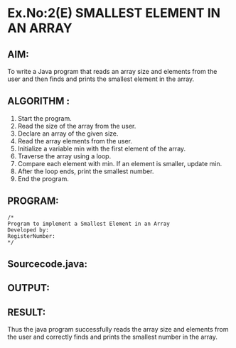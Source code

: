 # Ex.No:2(E)  SMALLEST ELEMENT IN AN ARRAY

## AIM:
To write a Java program that reads an array size and elements from the user and then finds and prints the smallest element in the array.
## ALGORITHM :
1.	Start the program.
2.	Read the size of the array from the user.
3.	Declare an array of the given size.
4.	Read the array elements from the user.
5.	Initialize a variable min with the first element of the array.
6.	Traverse the array using a loop.
7.	Compare each element with min. If an element is smaller, update min.
8.	After the loop ends, print the smallest number.
9.	End the program.
	

## PROGRAM:
 ```
/*
Program to implement a Smallest Element in an Array
Developed by: 
RegisterNumber:  
*/
```

## Sourcecode.java:







## OUTPUT:



## RESULT:
Thus the java program successfully reads the array size and elements from the user and correctly finds and prints the smallest number in the array.




